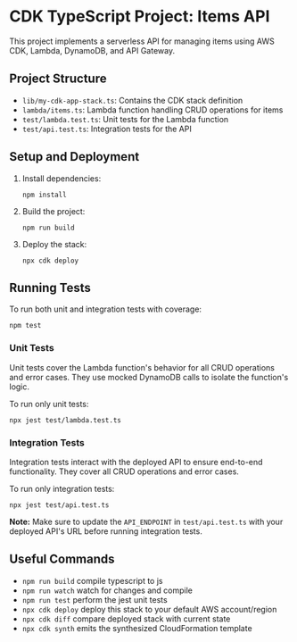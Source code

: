 # CDK TypeScript Project: Items API

This project implements a serverless API for managing items using AWS CDK, Lambda, DynamoDB, and API Gateway.

## Project Structure

- `lib/my-cdk-app-stack.ts`: Contains the CDK stack definition
- `lambda/items.ts`: Lambda function handling CRUD operations for items
- `test/lambda.test.ts`: Unit tests for the Lambda function
- `test/api.test.ts`: Integration tests for the API

## Setup and Deployment

1. Install dependencies:
   ```
   npm install
   ```

2. Build the project:
   ```
   npm run build
   ```

3. Deploy the stack:
   ```
   npx cdk deploy
   ```

## Running Tests

To run both unit and integration tests with coverage:

```
npm test
```

### Unit Tests

Unit tests cover the Lambda function's behavior for all CRUD operations and error cases. They use mocked DynamoDB calls to isolate the function's logic.

To run only unit tests:

```
npx jest test/lambda.test.ts
```

### Integration Tests

Integration tests interact with the deployed API to ensure end-to-end functionality. They cover all CRUD operations and error cases.

To run only integration tests:

```
npx jest test/api.test.ts
```

**Note:** Make sure to update the `API_ENDPOINT` in `test/api.test.ts` with your deployed API's URL before running integration tests.

## Useful Commands

* `npm run build`   compile typescript to js
* `npm run watch`   watch for changes and compile
* `npm run test`    perform the jest unit tests
* `npx cdk deploy`  deploy this stack to your default AWS account/region
* `npx cdk diff`    compare deployed stack with current state
* `npx cdk synth`   emits the synthesized CloudFormation template
